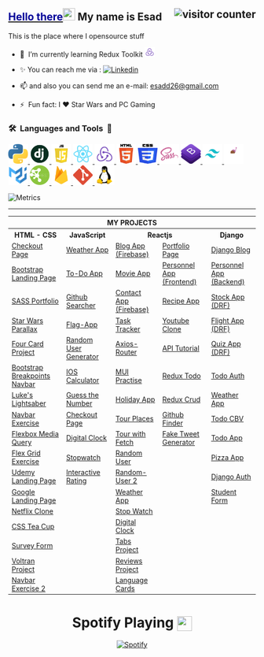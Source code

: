## <a href="https://youtu.be/frszEJb0aOo?t=4" ><span style="color:#000099"> Hello there</span></a><img src="https://media.giphy.com/media/hvRJCLFzcasrR4ia7z/giphy.gif" width="25" height="25"></a> My name is Esad <img src="https://komarev.com/ghpvc/?username=esadakman" alt="visitor counter" align="right" valign="center" height="28.5"/>

This is the place where I opensource stuff

<!-- - 🔭 &nbsp;I’m currently working on something cool :wink: -->

- 🌱 &nbsp;I’m currently learning Redux Toolkit&nbsp;<img  src="./logos/redux.png" alt="django" width="20" height="20"/>

- ✨ You can reach me via : <a href="https://www.linkedin.com/in/esadakman/" > <img src="https://img.shields.io/badge/linkedin-%230077B5.svg?&style=for-the-badge&logo=linkedin&logoColor=white"  alt="Linkedin" height="20"/></a>

- 📫 and also you can send me an e-mail: <a href="mailto:esadd26@gmail.com">esadd26@gmail.com</a>

- ⚡ &nbsp;Fun fact: I :heart: Star Wars and PC Gaming

### <b>🛠️&nbsp;&nbsp;Languages&nbsp;and&nbsp;Tools&nbsp;&nbsp;🚀</b>

<p > 
<a href="https://www.python.org" rel="noreferrer"> <img  src="./logos/Python.svg" alt="python" width="40" height="40"/> </a> 
<a href="https://www.djangoproject.com/" rel="noreferrer"> <img  src="./logos/django.jpg" alt="django" width="40" height="40"/> </a> 
<a href="https://www.javascript.org" rel="noreferrer"><img  src="./logos/js_logo.png" alt="javascript" width="40" height="40"/> </a>
<a href="https://reactjs.org/" rel="noreferrer"><img  src="./logos/react_logo.png" alt="react" width="40" height="40"/>  </a> 
<a href="https://redux.js.org/" rel="noreferrer"><img  src="./logos/redux.png" alt="react" width="40" height="40"/>  </a> 
<a href="https://html.com" rel="noreferrer"><img src="./logos/HTML5.svg" alt="html5" width="40" height="40"/> </a> 
<a href="https://www.w3.org/Style/CSS/Overview.en.html" rel="noreferrer"> <img src="./logos/CSS3.svg" alt="css3" width="40" height="40"/> </a> 
<a href="https://sass-lang.com/" rel="noreferrer"> <img  src="./logos/sass_logo.png" alt="sass" width="40" height="40"/> 
<a href="https://getbootstrap.com/" rel="noreferrer"> <img  src="./logos/bootstrap.png" alt="bootstrap" width="40" height="40"/>  
<a href="https://tailwindcss.com/" rel="noreferrer"> <img  src="./logos/tailwind.png" alt="bootstrap" width="40" height="40"/>  
<a href="https://git-scm.com/" rel="noreferrer"> </a>
<a href="https://styled-components.com/" rel="noreferrer"> <img src="./logos/styled_components.png" alt="styled_components" width="40" height="40"/> </a> 
<a href="https://mui.com/" rel="noreferrer"> <img src="./logos/mui.png" alt="mui" width="40" height="40"/> </a> 
<a href="https://firebase.google.com/" rel="noreferrer"> <img src="./logos/rest_logo.png" alt="mui" width="40" height="40"/> </a> 
<a href="https://firebase.google.com/" rel="noreferrer"> <img src="./logos/firebase.png" alt="mui" width="40" height="40"/> </a> 
<a href="https://git-scm.com" rel="noreferrer"> <img src="./logos/git.svg" alt="git" width="40" height="40"/> </a>    
<a href="https://www.linux.org" rel="noreferrer"> <img src="./logos/linux.png" alt="linux" width="40" height="40"/> </a> 
</p>

![Metrics](https://metrics.lecoq.io/esadakman?template=classic&base.header=0&base.activity=0&base.community=0&base.repositories=0&base.metadata=0&isocalendar=1&languages=1&base=header%2C%20activity%2C%20community%2C%20repositories%2C%20metadata&base.indepth=false&base.hireable=false&base.skip=false&isocalendar=false&isocalendar.duration=full-year&languages=false&languages.ignored=procfile&languages.limit=8&languages.threshold=0%25&languages.other=false&languages.colors=github&languages.aliases=Jupyter%20Notebook%3APython&languages.sections=most-used&languages.indepth=false&languages.analysis.timeout=15&languages.categories=markup%2C%20programming&languages.recent.categories=markup%2C%20programming&languages.recent.load=300&languages.recent.days=14&config.timezone=Europe%2FIstanbul)

---

<div align='center'>
<table>
  <tr>
      <th colspan="5">MY PROJECTS</th>
  </tr>
  <tr > 
      <th>HTML - CSS</th>
      <th>JavaScript</th>  
      <th colspan=2 >Reactjs</th>    
      <th>Django</th>  
  </tr>

  <tr>
    <td><a href="https://github.com/esadakman/html-checkout-form" >Checkout Page</a></td>
    <td><a href="https://github.com/esadakman/javascript-weather-app" >Weather App</a></td>
    <td><a href="https://github.com/esadakman/reactjs-fireblog" >Blog App (Firebase)</a></td> 
    <td><a href="https://github.com/esadakman/esadakman.github.io" >Portfolio Page </a></td>
    <td><a href="https://github.com/esadakman/django-blog-app" >Django Blog</a></td>
  </tr>

  <tr>
    <td><a href="https://github.com/esadakman/html-bootstrap-landing-page" >Bootstrap Landing Page</a></td> 
    <td><a href="https://github.com/esadakman/javascript-todo-app" >To-Do App</a></td>
    <td><a href="https://github.com/esadakman/reactjs-movie-app" >Movie App</a></td>
    <td><a href="https://github.com/esadakman/reactjs-personnel-app-frontend" >Personnel App (Frontend)</a></td>
    <td><a href="https://github.com/esadakman/django-personnel-app-backend" >Personnel App (Backend)</a></td>
  </tr>
  
  <tr>
    <td><a href="https://github.com/esadakman/html-sass-portfolio-project" >SASS Portfolio</a></td>
    <td><a href="https://github.com/esadakman/javascript-github-searcher" >Github Searcher</a></td>
    <td><a href="https://github.com/esadakman/reactjs-fireContact" >Contact App (Firebase)</a></td>
    <td><a href="https://github.com/esadakman/reactjs-recipe-app" >Recipe App</a></td>
    <td><a href="https://github.com/esadakman/django-stock-app" >Stock App (DRF)</a></td>
  </tr>
  
  <tr>
    <td><a href="https://github.com/esadakman/html-starwars-parallax" >Star Wars Parallax </a></td>
    <td><a href="https://github.com/esadakman/javascript-flag-app" >Flag-App</a></td>
    <td><a href="https://github.com/esadakman/reactjs-task-tracker" >Task Tracker</a></td>
    <td><a href="https://github.com/esadakman/reactjs-youtube-clone" >Youtube Clone</a></td>
    <td><a href="https://github.com/esadakman/django-flight-app" >Flight App (DRF)</a></td>
  </tr>
  
  <tr>
    <td><a href="https://github.com/esadakman/html-four-card-feature" >Four Card Project</a></td>
    <td><a href="https://github.com/esadakman/javascript-random-user-generator" >Random User Generator</a></td>
    <td><a href="https://github.com/esadakman/reactjs-axios-router" >Axios-Router</a></td>
    <td><a href="https://github.com/esadakman/reactjs-api-tutorial" >API Tutorial </a></td>
    <td><a href="https://github.com/esadakman/django-quiz-app" >Quiz App (DRF)</a></td>
  </tr>
  
  <tr>
    <td><a href="https://github.com/esadakman/bootstrap_breakpoints_navbar"  rel="noreferrer">Bootstrap Breakpoints Navbar</a></td>
    <td><a href="https://github.com/esadakman/javascript-ios-calculator" >IOS Calculator</a></td> 
    <td><a href="https://github.com/esadakman/reactjs-mui-example" >MUI Practise </a></td>
    <td><a href="https://github.com/esadakman/reactjs-redux-todo" >Redux Todo</a></td>
    <td><a href="https://github.com/esadakman/django-auth-todo" >Todo Auth</a></td>
  </tr>
  
  <tr>
    <td><a href="https://github.com/esadakman/lightsaber"  rel="noreferrer">Luke's Lightsaber</a></td>
    <td><a href="https://github.com/esadakman/javascript-guess-the-number" >Guess the Number </a></td>
    <td><a href="https://github.com/esadakman/reactjs-holidaysApp" >Holiday App</a></td>
    <td><a href="https://github.com/esadakman/reactjs-redux-crud" >Redux Crud</a></td>
    <td><a href="https://github.com/esadakman/django-weather-app" >Weather App</a></td>
  </tr>
  
  <tr>
    <td><a href="https://github.com/esadakman/navbar_exercise" >Navbar Exercise</a></td> 
    <td><a href="https://github.com/esadakman/javascript-shopping-cart" >Checkout Page</a></td>
    <td><a href="https://github.com/esadakman/reactjs-tour-places" >Tour Places</a></td>
    <td><a href="https://github.com/esadakman/reactjs-github-finder" >Github Finder</a></td>
    <td><a href="https://github.com/esadakman/django-todo-CBV" >Todo CBV</a></td>
  </tr>

  <tr>  
    <td><a href="https://github.com/esadakman/media_query_exercise_1" >Flexbox Media Query</a></td>
    <td><a href="https://github.com/esadakman/javascript-digital-clock" >Digital Clock</a></td>
    <td><a href="https://github.com/esadakman/reactjs-tour-project" >Tour with Fetch </a></td>
    <td><a href="https://github.com/esadakman/reactjs-tweet-generator" >Fake Tweet Generator</a></td>
    <td><a href="https://github.com/esadakman/django_todo" >Todo App</a></td>
  </tr>
  
  <tr>
    <td><a href="https://github.com/esadakman/flex_grid_exercise" >Flex Grid Exercise</a></td>
    <td><a href="https://github.com/esadakman/javascript-stop-watch" >Stopwatch</a></td>
    <td><a href="https://github.com/esadakman/reactjs-random-user" >Random User</a></td>
    <td><a href="" > </a></td>
    <td><a href="https://github.com/esadakman/django-pizza-app" >Pizza App</a></td>
  </tr>
  
  <tr>
    <td><a href="https://github.com/esadakman/udemy-landing-page" >Udemy Landing Page</a></td> 
    <td><a href="https://github.com/esadakman/javascript-interactive-rating"  rel="noreferrer">Interactive Rating</a></td>
    <td><a href="https://github.com/esadakman/reactjs-random-user-2" >Random-User 2</a></td>
    <td><a href="" > </a></td> 
    <td><a href="https://github.com/esadakman/django-auth" >Django Auth</a></td> 
  </tr>
  
  <tr>
    <td><a href="https://github.com/esadakman/google_landing_page" >Google Landing Page</a></td> 
    <td><a href=" " > </a></td>
    <td><a href="https://github.com/esadakman/reactjs-weather-app" >Weather App </a></td>
    <td><a href="" > </a></td>
    <td><a href="https://github.com/esadakman/django_crud_project" >Student Form</a></td> 
  </tr>
  
  <tr>
    <td><a href="https://github.com/esadakman/netflix-clone" >Netflix Clone</a></td>
    <td><a href="" > </a></td>
    <td><a href="https://github.com/esadakman/reactjs-stop-watch" >Stop Watch</a></td>
    <td><a href="" > </a></td>
    <td><a href="" > </a></td> 
  </tr>
  
  <tr>
    <td><a href="https://github.com/esadakman/CSS_Tea_Cup" >CSS Tea Cup</a></td> 
    <td><a href="" > </a></td>
    <td><a href="https://github.com/esadakman/reactjs-digital-clock" >Digital Clock</a></td>
    <td><a href="" > </a></td>
    <td><a href="" > </a></td>
  </tr>
  
  <tr>
    <td><a href="https://github.com/esadakman/Survey_Form" >Survey Form</a></td>
    <td><a href="" > </a></td>
    <td><a href="https://github.com/esadakman/reactjs-tabs-project" >Tabs Project</a></td>
    <td><a href="" > </a></td>
    <td><a href="" > </a></td>
  </tr>

  <tr>
    <td><a href="https://github.com/esadakman/Voltran" >Voltran Project</a></td> 
    <td><a href="" > </a></td>
    <td><a href="https://github.com/esadakman/reactjs-reviews-project" >Reviews Project</a></td>
    <td><a href="" > </a></td>
    <td><a href="" > </a></td>
  </tr>

  <tr>
    <td><a href="https://github.com/esadakman/nav_bar_responsive" >Navbar Exercise 2</a></td>
    <td><a href="" > </a></td>
    <td><a href="https://github.com/esadakman/reactjs-lang-cards" >Language Cards</a></td>
    <td><a href="" > </a></td>
    <td><a href="" > </a></td>
  </tr>

</table>
</div>

<!-- ---- -->
<div align="center">

# **Spotify Playing** <img src="https://www.freepnglogos.com/uploads/spotify-logo-png/spotify-download-logo-30.png" align="center" valign="center" width="30" height="30">

[![Spotify](https://spotify-now-playing-esadakman.vercel.app/api/spotify?background_color=0d1117&border_color=ffffff)](https://open.spotify.com/user/215d3sm5u7debtsq4sywdrvwa)

</div>
